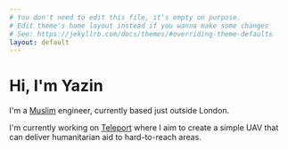 ```yaml
---
# You don't need to edit this file, it's empty on purpose.
# Edit theme's home layout instead if you wanna make some changes
# See: https://jekyllrb.com/docs/themes/#overriding-theme-defaults
layout: default
---
```

# Hi, I'm Yazin

I'm a [Muslim](/islam) engineer, currently based just outside London.

I'm currently working on [Teleport](/teleport) where I aim to create a simple UAV that can deliver humanitarian aid to hard-to-reach areas.
